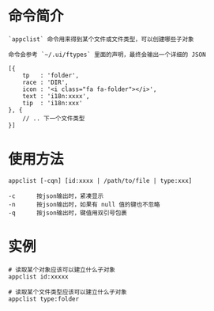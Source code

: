 # 命令简介 

    `appclist` 命令用来得到某个文件或文件类型，可以创建哪些子对象 
    
    命令会参考 `~/.ui/ftypes` 里面的声明，最终会输出一个详细的 JSON 
    
    [{
        tp   : 'folder',
        race : 'DIR',
        icon : '<i class="fa fa-folder"></i>',
        text : 'i18n:xxxx',
        tip  : 'i18n:xxx'
    }, {
        // .. 下一个文件类型
    }]
  
# 使用方法

    appclist [-cqn] [id:xxxx | /path/to/file | type:xxx]
    
    -c      按json输出时，紧凑显示
    -n      按json输出时，如果有 null 值的键也不忽略
    -q      按json输出时，键值用双引号包裹 

# 实例
    
    # 读取某个对象应该可以建立什么子对象
    appclist id:xxxxx  
    
    # 读取某个文件类型应该可以建立什么子对象
    appclist type:folder